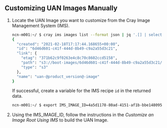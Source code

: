 ## Customizing UAN Images Manually

1. Locate the UAN Image you want to customize from the Cray Image Management System (IMS).

    ```bash
    ncn-m001:~/ $ cray ims images list --format json | jq '.[] | select(.name | contains("uan"))'
    {
      "created": "2021-02-18T17:17:44.168655+00:00",
      "id": "6d46d601-c41f-444d-8b49-c9a2a55d3c21",
      "link": {
        "etag": "371b62c9f0263e4c8c70c8602ccd5158",
        "path": "s3://boot-images/6d46d601-c41f-444d-8b49-c9a2a55d3c21/manifest.json",
        "type": "s3"
      },
      "name": "uan-@product_version@-image"
    }
    ```

   If successful, create a variable for the IMS recipe `id` in the returned data.

    ```bash
    ncn-m001:~/ $ export IMS_IMAGE_ID=4a5d1178-80ad-4151-af1b-bbe1480958d1
   ```

1. Using the IMS_IMAGE_ID, follow the instructions in the _Customize an Image Root Using IMS_ to build the UAN Image.
